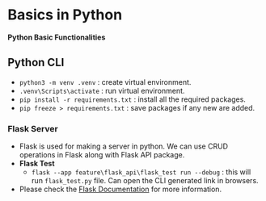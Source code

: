 # Basics in Python

**Python Basic Functionalities**

## Python CLI

- `python3 -m venv .venv` : create virtual environment.
- `.venv\Scripts\activate` : run virtual environment.
- `pip install -r requirements.txt` : install all the required packages.
- `pip freeze > requirements.txt` : save packages if any new are added.

### Flask Server

- Flask is used for making a server in python. We can use CRUD operations in Flask along with Flask API package.
- **Flask Test**
  - `flask --app feature\flask_api\flask_test run --debug` : this will run `flask_test.py` file. Can open the CLI generated link in browsers.
- Please check the [Flask Documentation](https://flask.palletsprojects.com/en/2.3.x/installation/) for more information.
